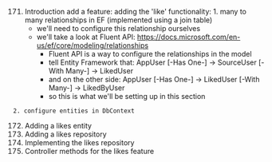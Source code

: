 171. Introduction
    add a feature: adding the 'like' functionality:
    1. many to many relationships in EF (implemented using a join table)
        * we'll need to configure this relationship ourselves
        * we'll take a look at Fluent API: https://docs.microsoft.com/en-us/ef/core/modeling/relationships
            * Fluent API is a way to configure the relationships in the model
            * tell Entity Framework that: AppUser [-Has One-] -> SourceUser [-With Many-] -> LikedUser
            * and on the other side:      AppUser [-Has One-] -> LikedUser [-With Many-] -> LikedByUser
            * so this is what we'll be setting up in this section

    2. configure entities in DbContext

172. Adding a likes entity
173. Adding a likes repository
174. Implementing the likes repository
175. Controller methods for the likes feature

